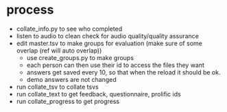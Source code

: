 # process

+ collate\_info.py to see who completed
+ listen to audio to clean check for audio quality/quality assurance
+ edit master.tsv to make groups for evaluation (make sure of some overlap (ref will auto overlap))
  + use create\_groups.py to make groups
  + each person can then use their id to access the files they want
  + answers get saved every 10, so that when the reload it should be ok.
  + demo answers are not changed
+ run collate\_tsv to collate tsvs
+ run collate\_text to get feedback, questionnaire, prolific ids
+ run collate\_progress to get progress
